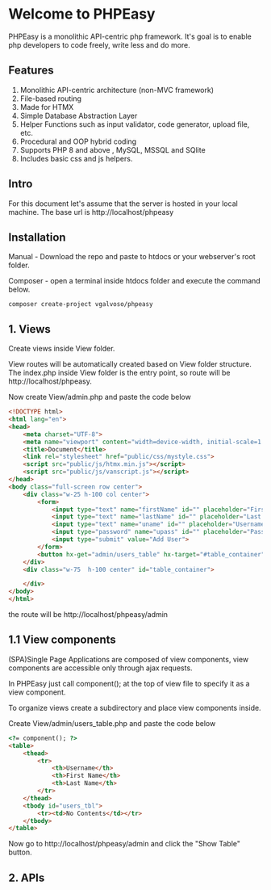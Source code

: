 # Welcome to PHPEasy
PHPEasy is a monolithic API-centric php framework.
It's goal is to enable php developers to code freely, write less and do more.

## Features
1. Monolithic API-centric architecture (non-MVC framework)
2. File-based routing
3. Made for HTMX
4. Simple Database Abstraction Layer
5. Helper Functions such as input validator, code generator, upload file, etc.
6. Procedural and OOP hybrid coding
7. Supports PHP 8 and above , MySQL, MSSQL and SQlite
8. Includes basic css and js helpers.

## Intro
For this document let's assume that the server is hosted in your local machine.
The base url is http://localhost/phpeasy

## Installation
Manual - Download the repo and paste to htdocs or your webserver's root folder.

Composer - open a terminal inside htdocs folder and execute the command below.
```
composer create-project vgalvoso/phpeasy
```

## 1. Views
Create views inside View folder.

View routes will be automatically created based on View folder structure.
The index.php inside View folder is the entry point,
so route will be http://localhost/phpeasy.

Now create View/admin.php and paste the code below
```html
<!DOCTYPE html>
<html lang="en">
<head>
    <meta charset="UTF-8">
    <meta name="viewport" content="width=device-width, initial-scale=1.0">
    <title>Document</title>
    <link rel="stylesheet" href="public/css/mystyle.css">
    <script src="public/js/htmx.min.js"></script>
    <script src="public/js/vanscript.js"></script>
</head>
<body class="full-screen row center">
    <div class="w-25 h-100 col center">
        <form>
            <input type="text" name="firstName" id="" placeholder="First Name">
            <input type="text" name="lastName" id="" placeholder="Last Name">
            <input type="text" name="uname" id="" placeholder="Username">
            <input type="password" name="upass" id="" placeholder="Password">
            <input type="submit" value="Add User">
        </form>
        <button hx-get="admin/users_table" hx-target="#table_container"> Show Table</button>
    </div>   
    <div class="w-75  h-100 center" id="table_container">

    </div>
</body>
</html>
```
the route will be http://localhost/phpeasy/admin


## 1.1 View components
(SPA)Single Page Applications are composed of view components,
view components are accessible only through ajax requests.

In PHPEasy just call component(); at the top of view file to specify it as a view component.

To organize views create a subdirectory and place view components inside.

Create View/admin/users_table.php and paste the code below
```html
<?= component(); ?>
<table>
    <thead>
        <tr>
            <th>Username</th>
            <th>First Name</th>
            <th>Last Name</th>
        </tr>
    </thead>
    <tbody id="users_tbl">
        <tr><td>No Contents</td></tr>
    </tbody>
</table>
```

Now go to http://localhost/phpeasy/admin and click the "Show Table" button.

## 2. APIs